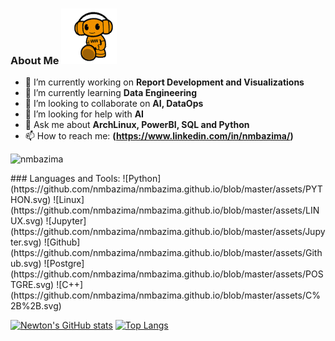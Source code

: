 ### About Me ![Newton](https://github.com/nmbazima/nmbazima.github.io/blob/master/assets/android.gif)

<!--
**nmbazima/nmbazima** is a ✨ _special_ ✨ repository because its `README.md` (this file) appears on your GitHub profile.

Here are some ideas to get you started:
-->
* 🔭 I’m currently working on **Report Development and Visualizations**
* 🌱 I’m currently learning **Data Engineering**
* 👯 I’m looking to collaborate on **AI, DataOps**
* 🤔 I’m looking for help with **AI**
* 💬 Ask me about **ArchLinux, PowerBI, SQL and Python**
* 📫 How to reach me: **(https://www.linkedin.com/in/nmbazima/)**

<p align="left"> <img src="https://komarev.com/ghpvc/?username=nmbazima" alt="nmbazima" /> </p> 
### Languages and Tools: 
![Python](https://github.com/nmbazima/nmbazima.github.io/blob/master/assets/PYTHON.svg) ![Linux](https://github.com/nmbazima/nmbazima.github.io/blob/master/assets/LINUX.svg) ![Jupyter](https://github.com/nmbazima/nmbazima.github.io/blob/master/assets/Jupyter.svg) ![Github](https://github.com/nmbazima/nmbazima.github.io/blob/master/assets/Github.svg) ![Postgre](https://github.com/nmbazima/nmbazima.github.io/blob/master/assets/POSTGRE.svg) ![C++](https://github.com/nmbazima/nmbazima.github.io/blob/master/assets/C%2B%2B.svg)

[![Newton's GitHub stats](https://github-readme-stats.vercel.app/api?username=nmbazima&show_icons=true&theme=highcontrast)](https://github.com/nmbazima/github-readme-stats)  [![Top Langs](https://github-readme-stats.vercel.app/api/top-langs/?username=nmbazima&show_icons=true&theme=chartreuse-dark)](https://github.com/nmbazima/github-readme-stats)
